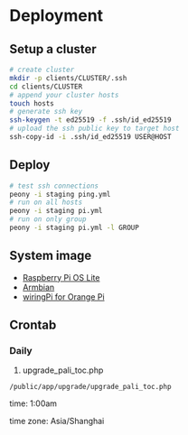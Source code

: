 # Deployment

## Setup a cluster

```bash
# create cluster
mkdir -p clients/CLUSTER/.ssh
cd clients/CLUSTER
# append your cluster hosts
touch hosts
# generate ssh key
ssh-keygen -t ed25519 -f .ssh/id_ed25519
# upload the ssh public key to target host
ssh-copy-id -i .ssh/id_ed25519 USER@HOST
```

## Deploy

```bash
# test ssh connections
peony -i staging ping.yml
# run on all hosts
peony -i staging pi.yml
# run on only group
peony -i staging pi.yml -l GROUP
```

## System image

- [Raspberry Pi OS Lite](https://www.raspberrypi.com/software/operating-systems/)
- [Armbian](https://www.armbian.com/download/)
- [wiringPi for Orange Pi](https://github.com/orangepi-xunlong/WiringOP)

## Crontab

### Daily

1. upgrade_pali_toc.php
```
/public/app/upgrade/upgrade_pali_toc.php
```

time: 1:00am

time zone: Asia/Shanghai
